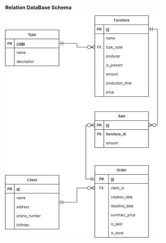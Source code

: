 ### Relation DataBase Schema
![](https://github.com/OP-NC-EduCentre/poshtarenko/blob/1.1-ConceptualClasses/1.2-RelationDBSchema/Poshtarenko_rel.jpg)
